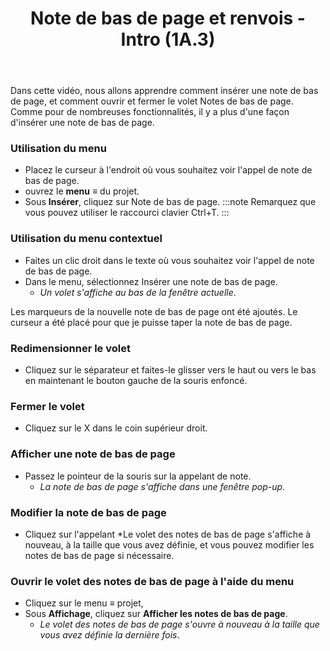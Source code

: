 ﻿---
title :  Note de bas de page et renvois - Intro (1A.3)
---
Dans cette vidéo, nous allons apprendre comment insérer une note de bas de page, et comment ouvrir et fermer le volet Notes de bas de page. Comme pour de nombreuses fonctionnalités, il y a plus d'une façon d'insérer une note de bas de page. 
### Utilisation du menu
-   Placez le curseur à l'endroit où vous souhaitez voir l'appel de note de bas de page. 
-   ouvrez le **menu** ≡ du projet. 
-   Sous **Insérer**, cliquez sur Note de bas de page.
:::note
Remarquez que vous pouvez utiliser le raccourci clavier Ctrl+T.
:::
### Utilisation du menu contextuel
-   Faites un clic droit dans le texte où vous souhaitez voir l'appel de note de bas de page. 
-   Dans le menu, sélectionnez Insérer une note de bas de page.   
    - *Un volet s'affiche au bas de la fenêtre actuelle*.  

Les marqueurs de la nouvelle note de bas de page ont été ajoutés. 
Le curseur a été placé pour que je puisse taper la note de bas de page. 
### Redimensionner le volet
-   Cliquez sur le séparateur et faites-le glisser vers le haut ou vers le bas en maintenant le bouton gauche de la souris enfoncé. 
### Fermer le volet
-   Cliquez sur le X dans le coin supérieur droit.
### Afficher une note de bas de page
-   Passez le pointeur de la souris sur la appelant de note.  
    - *La note de bas de page s'affiche dans une fenêtre pop-up.* 
### Modifier la note de bas de page
-   Cliquez sur l'appelant
*Le volet des notes de bas de page s'affiche à nouveau, à la taille que vous avez définie, et vous pouvez modifier les notes de bas de page si nécessaire.
### Ouvrir le volet des notes de bas de page à l'aide du menu
-   Cliquez sur le menu ≡ projet, 
-   Sous **Affichage**, cliquez sur **Afficher les notes de bas de page**.   
    -  *Le volet des notes de bas de page s'ouvre à nouveau à la taille que vous avez définie la dernière fois*. 

